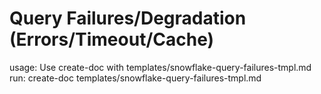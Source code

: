 # Query Failures/Degradation (Errors/Timeout/Cache)

usage: Use create-doc with templates/snowflake-query-failures-tmpl.md
run: create-doc templates/snowflake-query-failures-tmpl.md
